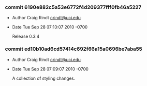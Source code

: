 ### commit 6190e882c5a53e6772f4d209377fff0fb46a5227
* Author Craig Rindt <crindt@uci.edu>
* Date   Tue Sep 28 07:10:07 2010 -0700

    Release 0.3.4

### commit ed10b10ad6cd57414c692f66a15a0696be7aba55
* Author Craig Rindt <crindt@uci.edu>
* Date   Tue Sep 28 07:09:07 2010 -0700

    A collection of styling changes.

